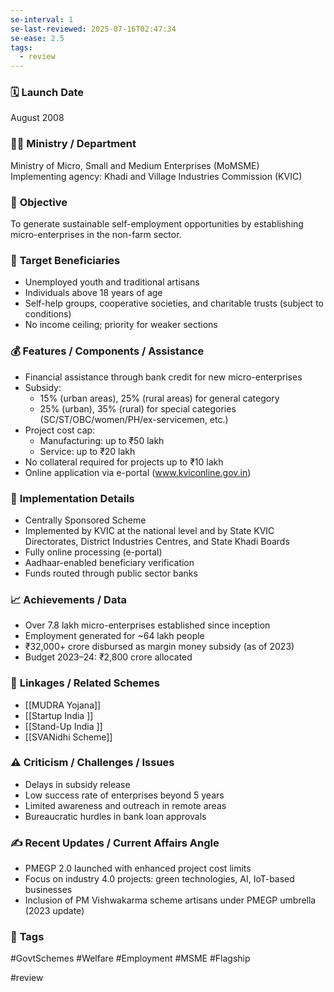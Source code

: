 ```yaml
---
se-interval: 1
se-last-reviewed: 2025-07-16T02:47:34
se-ease: 2.5
tags:
  - review
---
```


### 🗓️ **Launch Date**
August 2008
### 🧑‍🏫 **Ministry / Department**
Ministry of Micro, Small and Medium Enterprises (MoMSME)  
Implementing agency: Khadi and Village Industries Commission (KVIC)
### 🎯 **Objective**
To generate sustainable self-employment opportunities by establishing micro-enterprises in the non-farm sector.
### 👥 **Target Beneficiaries**
- Unemployed youth and traditional artisans  
- Individuals above 18 years of age  
- Self-help groups, cooperative societies, and charitable trusts (subject to conditions)  
- No income ceiling; priority for weaker sections
### 💰 **Features / Components / Assistance**
- Financial assistance through bank credit for new micro-enterprises  
- Subsidy:  
  - 15% (urban areas), 25% (rural areas) for general category  
  - 25% (urban), 35% (rural) for special categories (SC/ST/OBC/women/PH/ex-servicemen, etc.)  
- Project cost cap:  
  - Manufacturing: up to ₹50 lakh  
  - Service: up to ₹20 lakh  
- No collateral required for projects up to ₹10 lakh  
- Online application via e-portal (www.kviconline.gov.in)
### 📍 **Implementation Details**
- Centrally Sponsored Scheme  
- Implemented by KVIC at the national level and by State KVIC Directorates, District Industries Centres, and State Khadi Boards  
- Fully online processing (e-portal)  
- Aadhaar-enabled beneficiary verification  
- Funds routed through public sector banks
### 📈 **Achievements / Data**
- Over 7.8 lakh micro-enterprises established since inception  
- Employment generated for ~64 lakh people  
- ₹32,000+ crore disbursed as margin money subsidy (as of 2023)  
- Budget 2023–24: ₹2,800 crore allocated
### 🧩 **Linkages / Related Schemes**
- [[MUDRA Yojana]]  
- [[Startup India ]] 
- [[Stand-Up India ]] 
- [[SVANidhi Scheme]]
### ⚠️ **Criticism / Challenges / Issues**
- Delays in subsidy release  
- Low success rate of enterprises beyond 5 years  
- Limited awareness and outreach in remote areas  
- Bureaucratic hurdles in bank loan approvals
### ✍️ **Recent Updates / Current Affairs Angle**
- PMEGP 2.0 launched with enhanced project cost limits  
- Focus on industry 4.0 projects: green technologies, AI, IoT-based businesses  
- Inclusion of PM Vishwakarma scheme artisans under PMEGP umbrella (2023 update)
### 🔗 **Tags**
#GovtSchemes #Welfare #Employment #MSME #Flagship

#review